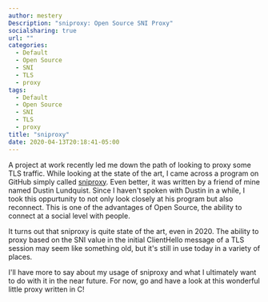 ```yaml
---
author: mestery
Description: "sniproxy: Open Source SNI Proxy"
socialsharing: true
url: ""
categories:
  - Default
  - Open Source
  - SNI
  - TLS
  - proxy
tags:
  - Default
  - Open Source
  - SNI
  - TLS
  - proxy
title: "sniproxy"
date: 2020-04-13T20:18:41-05:00
---
```


A project at work recently led me down the path of looking to proxy some TLS
traffic. While looking at the state of the art, I came across a program on
GitHub simply called [sniproxy](https://github.com/dlundquist/sniproxy).
Even better, it was written by a friend of mine named Dustin Lundquist. Since
I haven't spoken with Dustin in a while, I took this oppurtunity to not only
look closely at his program but also reconnect. This is one of the advantages
of Open Source, the ability to connect at a social level with people.

It turns out that sniproxy is quite state of the art, even in 2020. The
ability to proxy based on the SNI value in the initial ClientHello message of
a TLS session may seem like something old, but it's still in use today in a
variety of places.

I'll have more to say about my usage of sniproxy and what I ultimately want
to do with it in the near future. For now, go and have a look at this wonderful
little proxy written in C!
